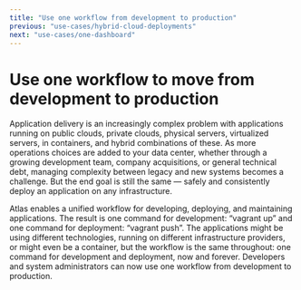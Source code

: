 ```yaml
---
title: "Use one workflow from development to production"
previous: "use-cases/hybrid-cloud-deployments"
next: "use-cases/one-dashboard"
---
```

# Use one workflow to move from development to production

Application delivery is an increasingly complex problem with applications running on public clouds, private clouds, physical servers, virtualized servers, in containers, and hybrid combinations of these. As more operations choices are added to your data center, whether through a growing development team, company acquisitions, or general technical debt, managing complexity between legacy and new systems becomes a challenge. But the end goal is still the same — safely and consistently deploy an application on any infrastructure. 

Atlas enables a unified workflow for developing, deploying, and maintaining applications. The result is one command for development: “vagrant up” and one command for deployment: “vagrant push”. The applications might be using different technologies, running on different infrastructure providers, or might even be a container, but the workflow is the same throughout: one command for development and deployment, now and forever. Developers and system administrators can now use one workflow from development to production.
